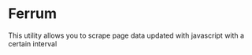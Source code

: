 Ferrum
======

This utility allows you to scrape page data updated with javascript with a certain interval